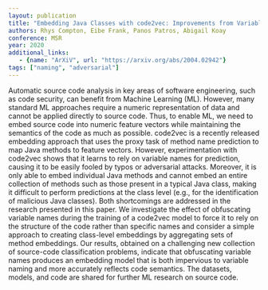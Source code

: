 ```yaml
---
layout: publication
title: "Embedding Java Classes with code2vec: Improvements from Variable Obfuscation"
authors: Rhys Compton, Eibe Frank, Panos Patros, Abigail Koay
conference: MSR
year: 2020
additional_links:
   - {name: "ArXiV", url: "https://arxiv.org/abs/2004.02942"}
tags: ["naming", "adversarial"]
---
```

Automatic source code analysis in key areas of software engineering, such as code security, can benefit from Machine Learning (ML). However, many standard ML approaches require a numeric representation of data and cannot be applied directly to source code. Thus, to enable ML, we need to embed source code into numeric feature vectors while maintaining the semantics of the code as much as possible. code2vec is a recently released embedding approach that uses the proxy task of method name prediction to map Java methods to feature vectors. However, experimentation with code2vec shows that it learns to rely on variable names for prediction, causing it to be easily fooled by typos or adversarial attacks. Moreover, it is only able to embed individual Java methods and cannot embed an entire collection of methods such as those present in a typical Java class, making it difficult to perform predictions at the class level (e.g., for the identification of malicious Java classes). Both shortcomings are addressed in the research presented in this paper. We investigate the effect of obfuscating variable names during the training of a code2vec model to force it to rely on the structure of the code rather than specific names and consider a simple approach to creating class-level embeddings by aggregating sets of method embeddings. Our results, obtained on a challenging new collection of source-code classification problems, indicate that obfuscating variable names produces an embedding model that is both impervious to variable naming and more accurately reflects code semantics. The datasets, models, and code are shared for further ML research on source code. 
